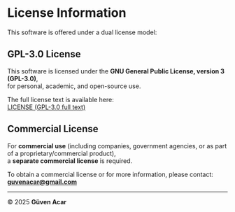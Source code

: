 # License Information

This software is offered under a dual license model:

## GPL-3.0 License
This software is licensed under the **GNU General Public License, version 3 (GPL-3.0)**,  
for personal, academic, and open-source use.

The full license text is available here:  
[LICENSE (GPL-3.0 full text)](https://github.com/guvenacar/Quantum-Hash/blob/main/LICENSE)

## Commercial License
For **commercial use** (including companies, government agencies, or as part of a proprietary/commercial product),  
a **separate commercial license** is required.

To obtain a commercial license or for more information, please contact:  
**guvenacar@gmail.com**

---

© 2025 **Güven Acar**

